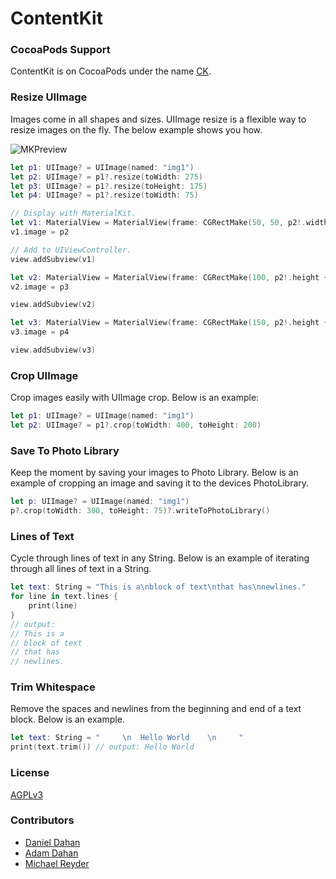 # ContentKit

### CocoaPods Support

ContentKit is on CocoaPods under the name [CK](https://cocoapods.org/?q=CK).

### Resize UIImage

Images come in all shapes and sizes. UIImage resize is a flexible way to resize images on the fly. The below example shows you how.

![MKPreview](http://www.materialkit.io/github/contentkit/vid1.gif)

```swift
let p1: UIImage? = UIImage(named: "img1")
let p2: UIImage? = p1?.resize(toWidth: 275)
let p3: UIImage? = p1?.resize(toHeight: 175)
let p4: UIImage? = p1?.resize(toWidth: 75)

// Display with MaterialKit.
let v1: MaterialView = MaterialView(frame: CGRectMake(50, 50, p2!.width, p2!.height))
v1.image = p2

// Add to UIViewController.
view.addSubview(v1)

let v2: MaterialView = MaterialView(frame: CGRectMake(100, p2!.height + 75, p3!.width, p3!.height))
v2.image = p3

view.addSubview(v2)

let v3: MaterialView = MaterialView(frame: CGRectMake(150, p2!.height + p3!.height + 100, p4!.width, p4!.height))
v3.image = p4

view.addSubview(v3)
```

### Crop UIImage

Crop images easily with UIImage crop. Below is an example:

```swift
let p1: UIImage? = UIImage(named: "img1")
let p2: UIImage? = p1?.crop(toWidth: 400, toHeight: 200)
```

### Save To Photo Library

Keep the moment by saving your images to Photo Library. Below is an example of cropping an image and saving it to the devices PhotoLibrary.

```swift
let p: UIImage? = UIImage(named: "img1")
p?.crop(toWidth: 300, toHeight: 75)?.writeToPhotoLibrary()
```

### Lines of Text

Cycle through lines of text in any String. Below is an example of iterating through all lines of text in a String.

```swift
let text: String = "This is a\nblock of text\nthat has\nnewlines."
for line in text.lines {
	print(line)
}
// output:
// This is a
// block of text
// that has
// newlines.
```

### Trim Whitespace

Remove the spaces and newlines from the beginning and end of a text block. Below is an example.

```swift
let text: String = "     \n  Hello World    \n     "
print(text.trim()) // output: Hello World
```

### License

[AGPLv3](http://choosealicense.com/licenses/agpl-3.0/)

### Contributors

* [Daniel Dahan](https://github.com/danieldahan)
* [Adam Dahan](https://github.com/adamdahan)
* [Michael Reyder](https://github.com/michaelReyder)
